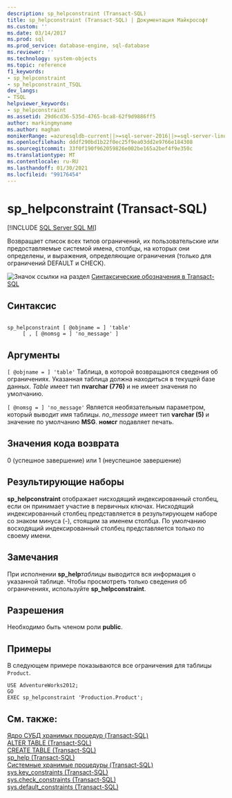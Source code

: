 ```yaml
---
description: sp_helpconstraint (Transact-SQL)
title: sp_helpconstraint (Transact-SQL) | Документация Майкрософт
ms.custom: ''
ms.date: 03/14/2017
ms.prod: sql
ms.prod_service: database-engine, sql-database
ms.reviewer: ''
ms.technology: system-objects
ms.topic: reference
f1_keywords:
- sp_helpconstraint
- sp_helpconstraint_TSQL
dev_langs:
- TSQL
helpviewer_keywords:
- sp_helpconstraint
ms.assetid: 29d6cd36-535d-4765-bca8-62f9d9886ff5
author: markingmyname
ms.author: maghan
monikerRange: =azuresqldb-current||>=sql-server-2016||>=sql-server-linux-2017||=azuresqldb-mi-current
ms.openlocfilehash: dddf290bd1b22f0ec25f9ea03dd2e9766e184308
ms.sourcegitcommit: 33f0f190f962059826e002be165a2bef4f9e350c
ms.translationtype: MT
ms.contentlocale: ru-RU
ms.lasthandoff: 01/30/2021
ms.locfileid: "99176454"
---
```

# <a name="sp_helpconstraint-transact-sql"></a>sp_helpconstraint (Transact-SQL)
[!INCLUDE [SQL Server SQL MI](../../includes/applies-to-version/sql-asdbmi.md)]

  Возвращает список всех типов ограничений, их пользовательские или предоставляемые системой имена, столбцы, на которых они определены, и выражения, определяющие ограничения (только для ограничений DEFAULT и CHECK).  
  
 ![Значок ссылки на раздел](../../database-engine/configure-windows/media/topic-link.gif "Значок ссылки на раздел") [Синтаксические обозначения в Transact-SQL](../../t-sql/language-elements/transact-sql-syntax-conventions-transact-sql.md)  
  
## <a name="syntax"></a>Синтаксис  
  
```  
  
sp_helpconstraint [ @objname = ] 'table'   
     [ , [ @nomsg = ] 'no_message' ]   
```  
  
## <a name="arguments"></a>Аргументы  
`[ @objname = ] 'table'` Таблица, в которой возвращаются сведения об ограничениях. Указанная таблица должна находиться в текущей базе данных. *Table* имеет тип **nvarchar (776)** и не имеет значения по умолчанию.  
  
`[ @nomsg = ] 'no_message'` Является необязательным параметром, который выводит имя таблицы. *no_message* имеет тип **varchar (5)** и значение по умолчанию **MSG**. **номсг** подавляет печать.  
  
## <a name="return-code-values"></a>Значения кода возврата  
 0 (успешное завершение) или 1 (неуспешное завершение)  
  
## <a name="result-sets"></a>Результирующие наборы  
 **sp_helpconstraint** отображает нисходящий индексированный столбец, если он принимает участие в первичных ключах. Нисходящий индексированный столбец представляется в результирующем наборе со знаком минуса (-), стоящим за именем столбца. По умолчанию восходящий индексированный столбец представляется только по своему имени.  
  
## <a name="remarks"></a>Замечания  
 При исполнении **sp_help**_таблицы_ выводится вся информация о указанной таблице. Чтобы просмотреть только сведения об ограничениях, используйте **sp_helpconstraint**.  
  
## <a name="permissions"></a>Разрешения  
 Необходимо быть членом роли **public**.  
  
## <a name="examples"></a>Примеры  
 В следующем примере показываются все ограничения для таблицы `Product`.  
  
```  
USE AdventureWorks2012;  
GO  
EXEC sp_helpconstraint 'Production.Product';  
```  
  
## <a name="see-also"></a>См. также:  
 [Ядро СУБД хранимых процедур &#40;Transact-SQL&#41;](../../relational-databases/system-stored-procedures/database-engine-stored-procedures-transact-sql.md)   
 [ALTER TABLE (Transact-SQL)](../../t-sql/statements/alter-table-transact-sql.md)   
 [CREATE TABLE (Transact-SQL)](../../t-sql/statements/create-table-transact-sql.md)   
 [sp_help (Transact-SQL)](../../relational-databases/system-stored-procedures/sp-help-transact-sql.md)   
 [Системные хранимые процедуры (Transact-SQL)](../../relational-databases/system-stored-procedures/system-stored-procedures-transact-sql.md)   
 [sys.key_constraints &#40;Transact-SQL&#41;](../../relational-databases/system-catalog-views/sys-key-constraints-transact-sql.md)   
 [sys.check_constraints &#40;Transact-SQL&#41;](../../relational-databases/system-catalog-views/sys-check-constraints-transact-sql.md)   
 [sys.default_constraints &#40;Transact-SQL&#41;](../../relational-databases/system-catalog-views/sys-default-constraints-transact-sql.md)  
  
  
